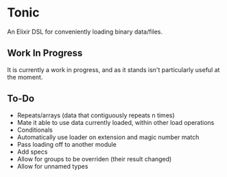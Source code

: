 Tonic
=====

An Elixir DSL for conveniently loading binary data/files.


Work In Progress
----------------

It is currently a work in progress, and as it stands isn't particularly useful at the moment.


To-Do
-----

 * Repeats/arrays (data that contiguously repeats n times)
 * Mate it able to use data currently loaded, within other load operations
 * Conditionals
 * Automatically use loader on extension and magic number match
 * Pass loading off to another module
 * Add specs
 * Allow for groups to be overriden (their result changed)
 * Allow for unnamed types

